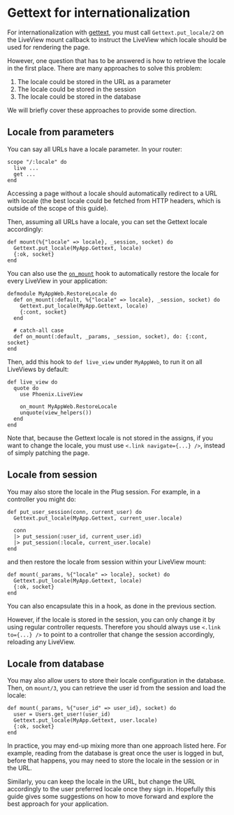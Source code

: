 # Gettext for internationalization

For internationalization with [gettext](https://hexdocs.pm/gettext/Gettext.html),
you must call `Gettext.put_locale/2` on the LiveView mount callback to instruct
the LiveView which locale should be used for rendering the page.

However, one question that has to be answered is how to retrieve the locale in
the first place. There are many approaches to solve this problem:

1. The locale could be stored in the URL as a parameter
2. The locale could be stored in the session
3. The locale could be stored in the database

We will briefly cover these approaches to provide some direction.

## Locale from parameters

You can say all URLs have a locale parameter. In your router:

    scope "/:locale" do
      live ...
      get ...
    end

Accessing a page without a locale should automatically redirect
to a URL with locale (the best locale could be fetched from
HTTP headers, which is outside of the scope of this guide).

Then, assuming all URLs have a locale, you can set the Gettext
locale accordingly:

    def mount(%{"locale" => locale}, _session, socket) do
      Gettext.put_locale(MyApp.Gettext, locale)
      {:ok, socket}
    end


You can also use the [`on_mount`](`Phoenix.LiveView.on_mount/1`) hook to
automatically restore the locale for every LiveView in your application:

    defmodule MyAppWeb.RestoreLocale do
      def on_mount(:default, %{"locale" => locale}, _session, socket) do
        Gettext.put_locale(MyApp.Gettext, locale)
        {:cont, socket}
      end

      # catch-all case
      def on_mount(:default, _params, _session, socket), do: {:cont, socket}
    end

Then, add this hook to `def live_view` under `MyAppWeb`, to run it on all
LiveViews by default:

    def live_view do
      quote do
        use Phoenix.LiveView

        on_mount MyAppWeb.RestoreLocale
        unquote(view_helpers())
      end
    end

Note that, because the Gettext locale is not stored in the assigns, if you
want to change the locale, you must use `<.link navigate={...} />`, instead
of simply patching the page.

## Locale from session

You may also store the locale in the Plug session. For example, in a controller
you might do:

    def put_user_session(conn, current_user) do
      Gettext.put_locale(MyApp.Gettext, current_user.locale)

      conn
      |> put_session(:user_id, current_user.id)
      |> put_session(:locale, current_user.locale)
    end

and then restore the locale from session within your LiveView mount:

    def mount(_params, %{"locale" => locale}, socket) do
      Gettext.put_locale(MyApp.Gettext, locale)
      {:ok, socket}
    end

You can also encapsulate this in a hook, as done in the previous section.

However, if the locale is stored in the session, you can only change it
by using regular controller requests. Therefore you should always use
`<.link to={...} />` to point to a controller that change the session
accordingly, reloading any LiveView.

## Locale from database

You may also allow users to store their locale configuration in the database.
Then, on `mount/3`, you can retrieve the user id from the session and load
the locale:

    def mount(_params, %{"user_id" => user_id}, socket) do
      user = Users.get_user!(user_id)
      Gettext.put_locale(MyApp.Gettext, user.locale)
      {:ok, socket}
    end

In practice, you may end-up mixing more than one approach listed here.
For example, reading from the database is great once the user is logged in
but, before that happens, you may need to store the locale in the session
or in the URL.

Similarly, you can keep the locale in the URL, but change the URL accordingly
to the user preferred locale once they sign in. Hopefully this guide gives
some suggestions on how to move forward and explore the best approach for your
application.
